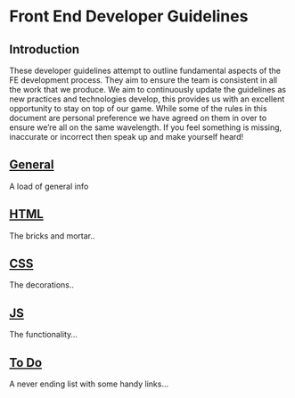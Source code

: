 # Front End Developer Guidelines

## Introduction
These developer guidelines attempt to outline fundamental aspects of the FE development process. They aim to ensure the team is consistent in all the work that we produce. We aim to continuously update the guidelines as new practices and technologies develop, this provides us with an excellent opportunity to stay on top of our game.
While some of the rules in this document are personal preference we have agreed on them in over to ensure we’re all on the same wavelength. If you feel something is missing, inaccurate or incorrect then speak up and make yourself heard!

## [General](general.md)
A load of general info

## [HTML](CSS.md)
The bricks and mortar..

## [CSS](CSS.md)
The decorations..

## [JS](CSS.md)
The functionality…

## [To Do](ToDo.md)
A never ending list with some handy links…